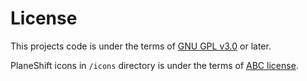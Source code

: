 # License

This projects code is under the terms of [GNU GPL v3.0](http://www.gnu.org/copyleft/gpl.html) or later.

PlaneShift icons in `/icons` directory is under the terms of [ABC license](http://www.planeshift.it/License).
